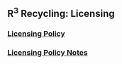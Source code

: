 ## R<sup>3</sup> Recycling: Licensing
  ### [Licensing Policy](licensingPolicy.md)
  ### [Licensing Policy Notes](licensingPolicy.md)
